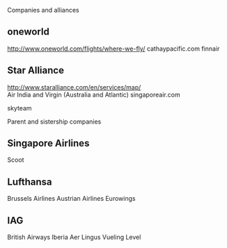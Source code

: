 Companies and alliances

## oneworld
http://www.oneworld.com/flights/where-we-fly/ 
cathaypacific.com 
finnair

## Star Alliance 
http://www.staralliance.com/en/services/map/  
Air India and Virgin (Australia and Atlantic) 
singaporeair.com

skyteam


Parent and sistership companies

## Singapore Airlines
Scoot


## Lufthansa 
Brussels Airlines
Austrian Airlines
Eurowings

## IAG
British Airways
Iberia
Aer Lingus
Vueling
Level

